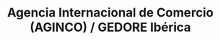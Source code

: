 ---
title: "Agencia Internacional de Comercio (AGINCO) / GEDORE Ibérica"
url: /vitoria-gasteiz/agencia-internacional-de-comercio-aginco-gedore-iberica/
shop: mayorista
---